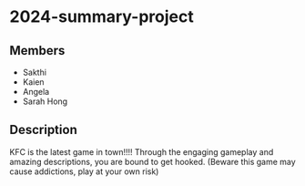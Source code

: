 # 2024-summary-project

## Members

- Sakthi
- Kaien
- Angela
- Sarah Hong

## Description
KFC is the latest game in town!!!! Through the engaging gameplay and amazing descriptions, you are bound to get hooked. (Beware this game may cause addictions, play at your own risk)